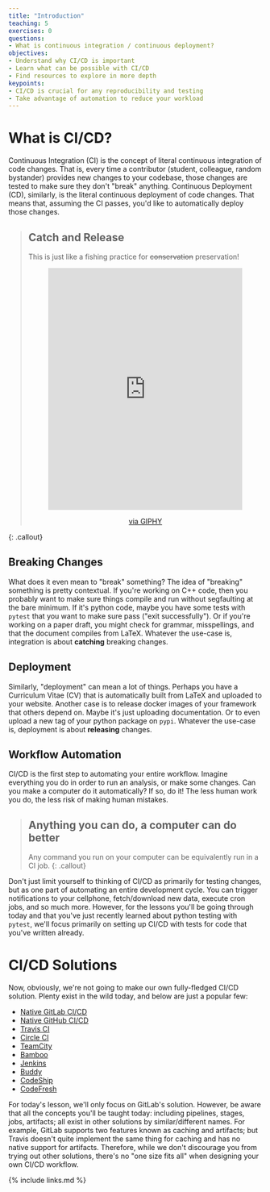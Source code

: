 ```yaml
---
title: "Introduction"
teaching: 5
exercises: 0
questions:
- What is continuous integration / continuous deployment?
objectives:
- Understand why CI/CD is important
- Learn what can be possible with CI/CD
- Find resources to explore in more depth
keypoints:
- CI/CD is crucial for any reproducibility and testing
- Take advantage of automation to reduce your workload
---
```

# What is CI/CD?

Continuous Integration (CI) is the concept of literal continuous integration of code changes. That is, every time a contributor (student, colleague, random bystander) provides new changes to your codebase, those changes are tested to make sure they don't "break" anything. Continuous Deployment (CD), similarly, is the literal continuous deployment of code changes. That means that, assuming the CI passes, you'd like to automatically deploy those changes.

> ## Catch and Release
>
> This is just like a fishing practice for ~~conservation~~ preservation!
> <center><iframe src="https://giphy.com/embed/j8080dkr0ux1e" width="385" height="480" frameBorder="0" class="giphy-embed" allowFullScreen></iframe><p><a href="https://giphy.com/gifs/funny-girl-fishing-j8080dkr0ux1e">via GIPHY</a></p></center>
{: .callout}

## Breaking Changes

What does it even mean to "break" something? The idea of "breaking" something is pretty contextual. If you're working on C++ code, then you probably want to make sure things compile and run without segfaulting at the bare minimum. If it's python code, maybe you have some tests with `pytest` that you want to make sure pass ("exit successfully"). Or if you're working on a paper draft, you might check for grammar, misspellings, and that the document compiles from LaTeX. Whatever the use-case is, integration is about **catching** breaking changes.

## Deployment

Similarly, "deployment" can mean a lot of things. Perhaps you have a Curriculum Vitae (CV) that is automatically built from LaTeX and uploaded to your website. Another case is to release docker images of your framework that others depend on. Maybe it's just uploading documentation. Or to even upload a new tag of your python package on `pypi`. Whatever the use-case is, deployment is about **releasing** changes.

## Workflow Automation

CI/CD is the first step to automating your entire workflow. Imagine everything you do in order to run an analysis, or make some changes. Can you make a computer do it automatically? If so, do it! The less human work you do, the less risk of making human mistakes.


> ## Anything you can do, a computer can do better
>
> Any command you run on your computer can be equivalently run in a CI job.
{: .callout}

Don't just limit yourself to thinking of CI/CD as primarily for testing changes, but as one part of automating an entire development cycle. You can trigger notifications to your cellphone, fetch/download new data, execute cron jobs, and so much more. However, for the lessons you'll be going through today and that you've just recently learned about python testing with `pytest`, we'll focus primarily on setting up CI/CD with tests for code that you've written already.

# CI/CD Solutions

Now, obviously, we're not going to make our own fully-fledged CI/CD solution. Plenty exist in the wild today, and below are just a popular few:

- [Native GitLab CI/CD](https://docs.gitlab.com/ee/ci/)
- [Native GitHub CI/CD](https://github.com/features/actions)
- [Travis CI](https://travis-ci.org/)
- [Circle CI](https://circleci.com/)
- [TeamCity](https://www.jetbrains.com/teamcity/)
- [Bamboo](https://www.atlassian.com/software/bamboo)
- [Jenkins](https://jenkins.io/)
- [Buddy](https://buddy.works/)
- [CodeShip](https://codeship.com/)
- [CodeFresh](https://g.codefresh.io/)

For today's lesson, we'll only focus on GitLab's solution. However, be aware that all the concepts you'll be taught today: including pipelines, stages, jobs, artifacts; all exist in other solutions by similar/different names. For example, GitLab supports two features known as caching and artifacts; but Travis doesn't quite implement the same thing for caching and has no native support for artifacts. Therefore, while we don't discourage you from trying out other solutions, there's no "one size fits all" when designing your own CI/CD workflow.

{% include links.md %}

